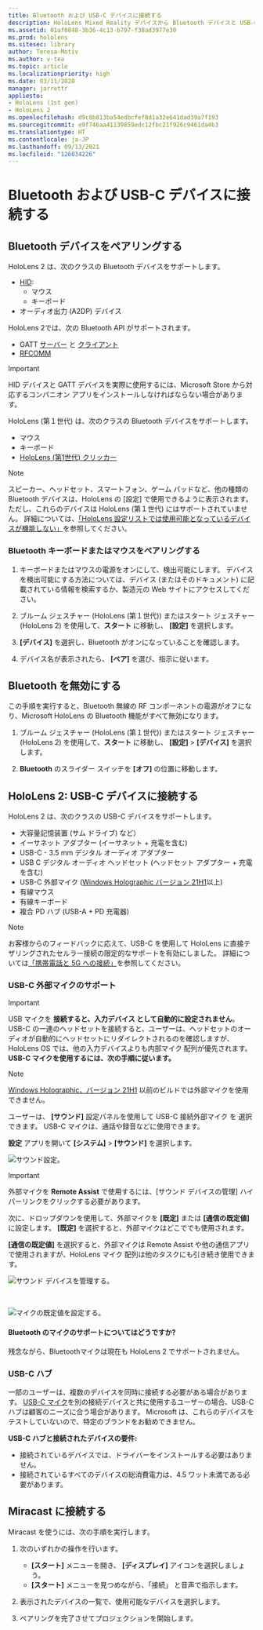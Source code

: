 ```yaml
---
title: Bluetooth および USB-C デバイスに接続する
description: HoloLens Mixed Reality デバイスから Bluetooth デバイスと USB-C デバイス、およびアクセサリへの接続を開始します。
ms.assetid: 01af0848-3b36-4c13-b797-f38ad3977e30
ms.prod: hololens
ms.sitesec: library
author: Teresa-Motiv
ms.author: v-tea
ms.topic: article
ms.localizationpriority: high
ms.date: 03/11/2020
manager: jarrettr
appliesto:
- HoloLens (1st gen)
- HoloLens 2
ms.openlocfilehash: d9c8b813ba54edbcfef8d1a32e641dad39a7f193
ms.sourcegitcommit: e9f746aa41139859edc12fbc21f926c9461da4b3
ms.translationtype: HT
ms.contentlocale: ja-JP
ms.lasthandoff: 09/13/2021
ms.locfileid: "126034226"
---
```

# <a name="connect-to-bluetooth-and-usb-c-devices"></a>Bluetooth および USB-C デバイスに接続する

## <a name="pair-bluetooth-devices"></a>Bluetooth デバイスをペアリングする

HoloLens 2 は、次のクラスの Bluetooth デバイスをサポートします。

- [HID](/windows-hardware/drivers/hid/):
    - マウス
    - キーボード
- オーディオ出力 (A2DP) デバイス

HoloLens 2では、次の Bluetooth API がサポートされます。
- GATT [サーバー](/windows/uwp/devices-sensors/gatt-server) と [クライアント](/windows/uwp/devices-sensors/gatt-client)
- [RFCOMM](/windows/uwp/devices-sensors/send-or-receive-files-with-rfcomm)
>[!IMPORTANT]
> HID デバイスと GATT デバイスを実際に使用するには、Microsoft Store から対応するコンパニオン アプリをインストールしなければならない場合があります。

HoloLens (第１世代) は、次のクラスの Bluetooth デバイスをサポートします。

- マウス
- キーボード
- [HoloLens (第1世代) クリッカー](hololens1-clicker.md)

> [!NOTE]
> スピーカー、ヘッドセット、スマートフォン、ゲーム パッドなど、他の種類の Bluetooth デバイスは、HoloLens の [設定] で使用できるように表示されます。 ただし、これらのデバイスは HoloLens (第１世代) にはサポートされていません。 詳細については、[「HoloLens 設定リストでは使用可能となっているデバイスが機能しない」](hololens-troubleshooting.md#devices-listed-as-available-in-settings-dont-work)を参照してください。

### <a name="pair-a-bluetooth-keyboard-or-mouse"></a>Bluetooth キーボードまたはマウスをペアリングする

1. キーボードまたはマウスの電源をオンにして、検出可能にします。 デバイスを検出可能にする方法については、デバイス (またはそのドキュメント) に記載されている情報を検索するか、製造元の Web サイトにアクセスしてください。

1. ブルーム ジェスチャー (HoloLens (第１世代)) またはスタート ジェスチャー (HoloLens 2) を使用して、**スタート** に移動し、 **[設定]** を選択します。

1. **[デバイス]** を選択し、Bluetooth がオンになっていることを確認します。  

1. デバイス名が表示されたら、 **[ペア]** を選び、指示に従います。

## <a name="disable-bluetooth"></a>Bluetooth を無効にする

この手順を実行すると、Bluetooth 無線の RF コンポーネントの電源がオフになり、Microsoft HoloLens の Bluetooth 機能がすべて無効になります。

1. ブルーム ジェスチャー (HoloLens (第１世代)) またはスタート ジェスチャー (HoloLens 2) を使用して、**スタート** に移動し、 **[設定]**  >  **[デバイス]** を選択します。

1. **Bluetooth** のスライダー スイッチを **[オフ]** の位置に移動します。

## <a name="hololens-2-connect-usb-c-devices"></a>HoloLens 2: USB-C デバイスに接続する

HoloLens 2 は、次のクラスの USB-C デバイスをサポートします。

- 大容量記憶装置 (サム ドライブ) など）
- イーサネット アダプター (イーサネット + 充電を含む)
- USB-C - 3.5 mm デジタル オーディオ アダプター
- USB C デジタル オーディオ ヘッドセット (ヘッドセット アダプター + 充電を含む)
- USB-C 外部マイク ([Windows Holographic バージョン 21H1](hololens-release-notes.md#windows-holographic-version-21h1)以上)
- 有線マウス
- 有線キーボード
- 複合 PD ハブ (USB-A + PD 充電器)


> [!NOTE]
> お客様からのフィードバックに応えて、USB-C を使用して HoloLens に直接テザリングされたセルラー接続の限定的なサポートを有効にしました。 詳細については[「携帯電話と 5G への接続」](hololens-cellular.md)を参照してください。

### <a name="usb-c-external-microphone-support"></a>USB-C 外部マイクのサポート

> [!IMPORTANT]
> USB マイクを **接続すると、入力デバイス として自動的に設定されません**。 USB-C の一連のヘッドセットを接続すると、ユーザーは、ヘッドセットのオーディオが自動的にヘッドセットにリダイレクトされるのを確認しますが、HoloLens OS では、他の入力デバイスよりも内部マイク 配列が優先されます。 **USB-C マイクを使用するには、次の手順に従います。**

> [!NOTE]
> [Windows Holographic、バージョン 21H1](hololens-release-notes.md#windows-holographic-version-21h1) 以前のビルドでは外部マイクを使用できません。 

ユーザーは、 **[サウンド]** 設定パネルを使用して USB-C 接続外部マイク を 選択できます。 USB-C マイクは、通話や録音などに使用できます。

**設定** アプリを開いて **[システム]**  >  **[サウンド]** を選択します。

![サウンド設定。](images/usbc-mic-1.jpg)

> [!IMPORTANT]
> 外部マイクを **Remote Assist** で使用するには、[サウンド デバイスの管理] ハイパーリンクをクリックする必要があります。
>
> 次に、ドロップダウンを使用して、外部マイクを **[既定]** または **[通信の既定値]** に設定します。 **[既定]** を選択すると、外部マイクはどこででも使用されます。
>
> **[通信の既定値]** を選択すると、外部マイクは Remote Assist や他の通信アプリで使用されますが、HoloLens マイク 配列は他のタスクにも引き続き使用できます。

![サウンド デバイスを管理する。](images/usbc-mic-2.png)

<br>

![マイクの既定値を設定する。](images/usbc-mic-3.jpg)

#### <a name="what-about-bluetooth-microphone-support"></a>Bluetooth のマイクのサポートについてはどうですか?

残念ながら、Bluetoothマイクは現在も HoloLens 2 でサポートされません。

### <a name="usb-c-hubs"></a>USB-C ハブ

一部のユーザーは、複数のデバイスを同時に接続する必要がある場合があります。 [USB-C マイク](#usb-c-external-microphone-support)を別の接続デバイスと共に使用するユーザーの場合、USB-C ハブは顧客のニーズに合う場合があります。 Microsoft は、これらのデバイスをテストしていないので、特定のブランドをお勧めできません。

**USB-C ハブと接続されたデバイスの要件:**

- 接続されているデバイスでは、ドライバーをインストールする必要はありません。
- 接続されているすべてのデバイスの総消費電力は、4.5 ワット未満である必要があります。

## <a name="connect-to-miracast"></a>Miracast に接続する

Miracast を使うには、次の手順を実行します。

1. 次のいずれかの操作を行います。  

   - **[スタート]** メニューを開き、 **[ディスプレイ]** アイコンを選択しましょう。
   - **[スタート]** メニューを見つめながら、「接続」 と音声で指示します。  

1. 表示されたデバイスの一覧で、使用可能なデバイスを選択します。

1. ペアリングを完了させてプロジェクションを開始します。
